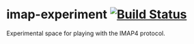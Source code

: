imap-experiment [![Build Status](https://travis-ci.org/aiusepsi/imap-experiment.svg?branch=master)](https://travis-ci.org/aiusepsi/imap-experiment)
===============

Experimental space for playing with the IMAP4 protocol.
